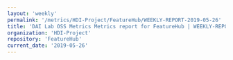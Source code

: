 ```yaml
---
layout: 'weekly'
permalink: '/metrics/HDI-Project/FeatureHub/WEEKLY-REPORT-2019-05-26'
title: 'DAI Lab OSS Metrics Metrics report for FeatureHub | WEEKLY-REPORT-2019-05-26'
organization: 'HDI-Project'
repository: 'FeatureHub'
current_date: '2019-05-26'
---
```

